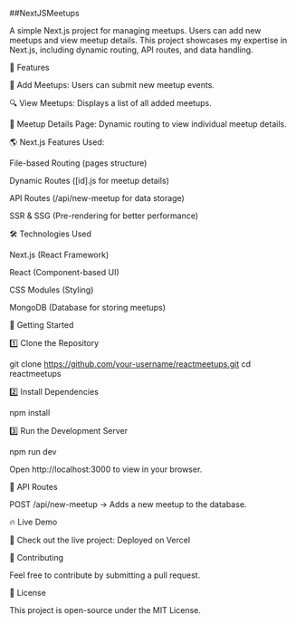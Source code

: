 ##NextJSMeetups

A simple Next.js project for managing meetups. Users can add new meetups and view meetup details. This project showcases my expertise in Next.js, including dynamic routing, API routes, and data handling.

🚀 Features

📝 Add Meetups: Users can submit new meetup events.

🔍 View Meetups: Displays a list of all added meetups.

📄 Meetup Details Page: Dynamic routing to view individual meetup details.

🌎 Next.js Features Used:

File-based Routing (pages structure)

Dynamic Routes ([id].js for meetup details)

API Routes (/api/new-meetup for data storage)

SSR & SSG (Pre-rendering for better performance)

🛠️ Technologies Used

Next.js (React Framework)

React (Component-based UI)

CSS Modules (Styling)

MongoDB (Database for storing meetups)

🚀 Getting Started

1️⃣ Clone the Repository

git clone https://github.com/your-username/reactmeetups.git
cd reactmeetups

2️⃣ Install Dependencies

npm install

3️⃣ Run the Development Server

npm run dev

Open http://localhost:3000 to view in your browser.

📌 API Routes

POST /api/new-meetup → Adds a new meetup to the database.

🔥 Live Demo

🚀 Check out the live project: Deployed on Vercel

🤝 Contributing

Feel free to contribute by submitting a pull request.

📜 License

This project is open-source under the MIT License.
